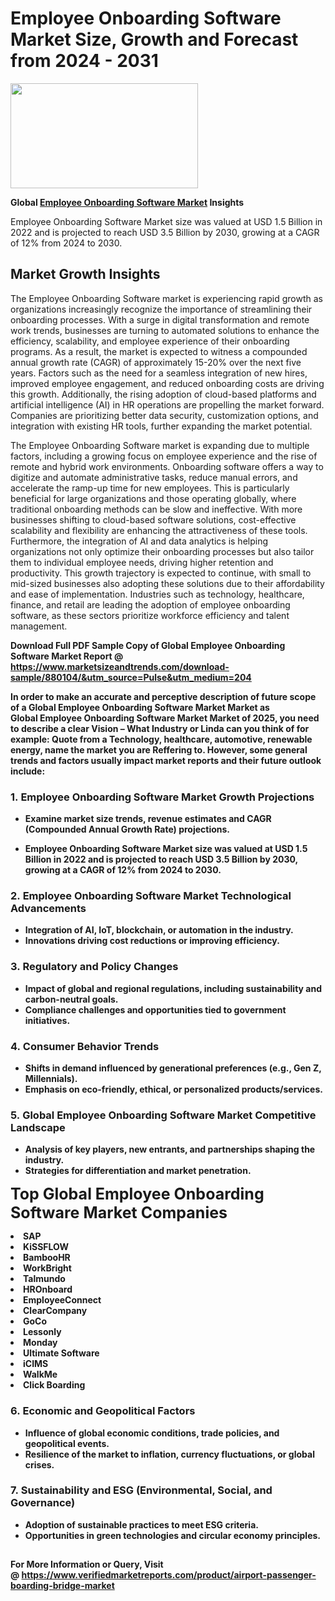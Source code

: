 <H1>Employee Onboarding Software Market Size, Growth and Forecast from 2024 - 2031</H1><img class="aligncenter size-medium wp-image-584254" src="https://thirdeyenews.in/wp-content/uploads/2024/09/Global-Market-Research-300x168.jpeg" alt="" width="300" height="168" /><p><strong>Global&nbsp;<a href="https://www.marketsizeandtrends.com/download-sample/880104/&amp;utm_source=Pulse&amp;utm_medium=204">Employee Onboarding Software Market</a> Insights</strong></p><p>Employee Onboarding Software Market size was valued at USD 1.5 Billion in 2022 and is projected to reach USD 3.5 Billion by 2030, growing at a CAGR of 12% from 2024 to 2030.</p><p><h2>Market Growth Insights</h2> <p>The Employee Onboarding Software market is experiencing rapid growth as organizations increasingly recognize the importance of streamlining their onboarding processes. With a surge in digital transformation and remote work trends, businesses are turning to automated solutions to enhance the efficiency, scalability, and employee experience of their onboarding programs. As a result, the market is expected to witness a compounded annual growth rate (CAGR) of approximately 15-20% over the next five years. Factors such as the need for a seamless integration of new hires, improved employee engagement, and reduced onboarding costs are driving this growth. Additionally, the rising adoption of cloud-based platforms and artificial intelligence (AI) in HR operations are propelling the market forward. Companies are prioritizing better data security, customization options, and integration with existing HR tools, further expanding the market potential.</p> <p><strong></strong></p> <p>The Employee Onboarding Software market is expanding due to multiple factors, including a growing focus on employee experience and the rise of remote and hybrid work environments. Onboarding software offers a way to digitize and automate administrative tasks, reduce manual errors, and accelerate the ramp-up time for new employees. This is particularly beneficial for large organizations and those operating globally, where traditional onboarding methods can be slow and ineffective. With more businesses shifting to cloud-based software solutions, cost-effective scalability and flexibility are enhancing the attractiveness of these tools. Furthermore, the integration of AI and data analytics is helping organizations not only optimize their onboarding processes but also tailor them to individual employee needs, driving higher retention and productivity. This growth trajectory is expected to continue, with small to mid-sized businesses also adopting these solutions due to their affordability and ease of implementation. Industries such as technology, healthcare, finance, and retail are leading the adoption of employee onboarding software, as these sectors prioritize workforce efficiency and talent management. <p><strong></p><p><span class=""><strong>Download Full PDF Sample Copy of Global Employee Onboarding Software Market Report</strong> @ <a href="https://www.marketsizeandtrends.com/download-sample/880104/&amp;utm_source=Pulse&amp;utm_medium=204" target="_blank">https://www.marketsizeandtrends.com/download-sample/880104/&amp;utm_source=Pulse&amp;utm_medium=204</a></span></p><p>In order to make an accurate and perceptive description of future scope of a Global&nbsp;Employee Onboarding Software Market Market as Global&nbsp;Employee Onboarding Software Market Market of 2025, you need to describe a clear Vision &ndash; What Industry or Linda can you think of for example: Quote from a Technology, healthcare, automotive, renewable energy, name the market you are Reffering to. However, some general trends and factors usually impact market reports and their future outlook include:</p><h3>1.&nbsp;<strong>Employee Onboarding Software Market Growth Projections</strong></h3><ul><li>Examine market size trends, revenue estimates and CAGR (Compounded Annual Growth Rate) projections.</li><li><p>Employee Onboarding Software Market size was valued at USD 1.5 Billion in 2022 and is projected to reach USD 3.5 Billion by 2030, growing at a CAGR of 12% from 2024 to 2030.</p></li></ul><h3>2.&nbsp;<strong>Employee Onboarding Software Market Technological Advancements</strong></h3><ul><li>Integration of AI, IoT, blockchain, or automation in the industry.</li><li>Innovations driving cost reductions or improving efficiency.</li></ul><h3>3.&nbsp;<strong>Regulatory and Policy Changes</strong></h3><ul><li>Impact of global and regional regulations, including sustainability and carbon-neutral goals.</li><li>Compliance challenges and opportunities tied to government initiatives.</li></ul><h3>4.&nbsp;<strong>Consumer Behavior Trends</strong></h3><ul><li>Shifts in demand influenced by generational preferences (e.g., Gen Z, Millennials).</li><li>Emphasis on eco-friendly, ethical, or personalized products/services.</li></ul><h3>5.&nbsp;<strong>Global Employee Onboarding Software Market Competitive Landscape</strong></h3><ul><li>Analysis of key players, new entrants, and partnerships shaping the industry.</li><li>Strategies for differentiation and market penetration.</li></ul><p data-pm-slice="1 1 []"><span style="color: inherit; font-family: inherit; font-size: 25px;">Top Global Employee Onboarding Software Market Companies</span></p><div class="" data-test-id=""><p><li>SAP</li><li> KiSSFLOW</li><li> BambooHR</li><li> WorkBright</li><li> Talmundo</li><li> HROnboard</li><li> EmployeeConnect</li><li> ClearCompany</li><li> GoCo</li><li> Lessonly</li><li> Monday</li><li> Ultimate Software</li><li> iCIMS</li><li> WalkMe</li><li> Click Boarding</li></p></div><h3>6.&nbsp;<strong>Economic and Geopolitical Factors</strong></h3><ul><li>Influence of global economic conditions, trade policies, and geopolitical events.</li><li>Resilience of the market to inflation, currency fluctuations, or global crises.</li></ul><h3>7.&nbsp;<strong>Sustainability and ESG (Environmental, Social, and Governance)</strong></h3><ul><li>Adoption of sustainable practices to meet ESG criteria.</li><li>Opportunities in green technologies and circular economy principles.</li></ul><h2><strong style="font-size: 14px;">For More Information or Query, Visit @&nbsp;</strong><a style="background-color: #ffffff; font-size: 14px;" href="https://www.marketsizeandtrends.com/report/employee-onboarding-software-market/" target="_blank">https://www.verifiedmarketreports.com/product/airport-passenger-boarding-bridge-market</a></h2>
